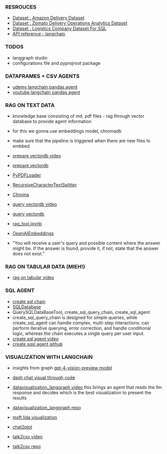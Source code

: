 ### RESROUCES

- [Dataset : Amazon Delivery Dataset](https://www.kaggle.com/datasets/sujalsuthar/amazon-delivery-dataset)
- [Dataset : Zomato Delivery Operations Analytics Dataset](https://www.kaggle.com/datasets/saurabhbadole/zomato-delivery-operations-analytics-dataset)
- [Dataset : Logistics Company Dataset For SQL](https://www.kaggle.com/datasets/aashokaacharya/logistics-company-dataset-for-sql?select=employee_manages_shipment.csv)
- [API reference - langchain](https://python.langchain.com/api_reference/reference.html)

### TODOS

- langgraph studio
- configurations file and pyprojroot package

### DATAFRAMES + CSV AGENTS

- [udemy langchain pandas agent](https://titancement.udemy.com/course/database-agents/learn/lecture/44486568#overview)
- [youtube langchain pandas agent](https://www.youtube.com/watch?v=ZIfzpmO8MdA)

### RAG ON TEXT DATA

- knowledge base consisting of md, pdf files - rag through vector database to provide agent information
- for this we gonna use embeddings model, chromadb
- make sure that the pipeline is triggered when there are new files to embbed

- [prepare vectordb video](https://youtu.be/xsCedrNP9w8?si=OcuHTf7uZZiA7Abi&t=2629)
- [prepare vectordb](https://github.com/Farzad-R/Advanced-QA-and-RAG-Series/blob/main/AgentGraph-Intelligent-Q%26A-and-RAG-System/src/prepare_vector_db.py)
- [PyPDFLoader](https://python.langchain.com/api_reference/community/document_loaders/langchain_community.document_loaders.pdf.PyPDFLoader.html#langchain_community.document_loaders.pdf.PyPDFLoader)
- [RecursiveCharacterTextSplitter](https://python.langchain.com/api_reference/text_splitters/character/langchain_text_splitters.character.RecursiveCharacterTextSplitter.html#langchain_text_splitters.character.RecursiveCharacterTextSplitter)
- [Chroma](https://python.langchain.com/api_reference/chroma/vectorstores/langchain_chroma.vectorstores.Chroma.html#langchain_chroma.vectorstores.Chroma)

- [query vectordb video](https://youtu.be/xsCedrNP9w8?si=_f63JC74Ft7cg2db&t=2906)
- [query vectordb](https://youtu.be/xsCedrNP9w8?si=OcuHTf7uZZiA7Abi&t=2629)
- [rag_tool.ipynb](https://github.com/Farzad-R/Advanced-QA-and-RAG-Series/blob/main/AgentGraph-Intelligent-Q%26A-and-RAG-System/Notebooks/Tools/RAG_tool_step_by_step/rag_tool.ipynb)
- [OpenAIEmbeddings](https://python.langchain.com/api_reference/openai/embeddings/langchain_openai.embeddings.base.OpenAIEmbeddings.html#langchain_openai.embeddings.base.OpenAIEmbeddings)
- "You will receive a user's query and possible content where the answer might be. If the answer is found, provide it, if not, state that the answer does not exist."

### RAG ON TABULAR DATA (MIEH!)

- [rag on tabular video](https://youtu.be/ZtltjSjFPDg?si=xebvDt4sthLfLokv&t=444)

### SQL AGENT

- [create sql chain](https://github.com/Farzad-R/Advanced-QA-and-RAG-Series/blob/main/AgentGraph-Intelligent-Q%26A-and-RAG-System/Notebooks/Tools/sql_agents/sql_agent_chain_steps.ipynb)
- [SQLDatabase](https://python.langchain.com/api_reference/community/utilities/langchain_community.utilities.sql_database.SQLDatabase.html#langchain_community.utilities.sql_database.SQLDatabase.get_table_info)
- QuerySQLDataBaseTool, create_sql_query_chain, create_sql_agent
- create_sql_query_chain is designed for simple queries, while create_sql_agent can handle complex, multi-step interactions. can perform iterative querying, error correction, and handle conditional logic, whereas the chain executes a single query per user input.
- [create sql agent video](https://youtu.be/ZtltjSjFPDg?si=-7Y6jyZ2j0bkMcb4&t=1731)
- [create sqsl agent github](https://github.com/Farzad-R/Advanced-QA-and-RAG-Series/blob/main/Q%26A-and-RAG-with-SQL-and-TabularData/explore/3_query_and_QA_sqldb.ipynb)

### VISUALIZATION WITH LANGCHAIN

- insights from graph [gpt-4-vision-preview model](https://www.youtube.com/watch?v=LO8c7oXG32M)
- [dash chat visual through code](https://www.youtube.com/watch?v=Phix-s5NPUA)

- [datavisualization_langgraph video](https://www.youtube.com/watch?v=LRcjlXL9hPA) this brings an agent that reads the llm response and decides which is the best visualization to present the results
- [datavisualization_langgraph repo](https://github.com/DhruvAtreja/datavisualization_langgraph?tab=readme-ov-file)

- [msft lida visualization](https://www.youtube.com/watch?v=U9K1Cu45nMQ)
- [chat2plot](https://github.com/nyanp/chat2plot?utm_source=chatgpt.com)

- [talk2csv video](https://www.youtube.com/watch?v=eOP_i4Qn8m4)
- [talk2csv repo](https://github.com/GaoDalie/Talk_with_CSV/tree/main)
